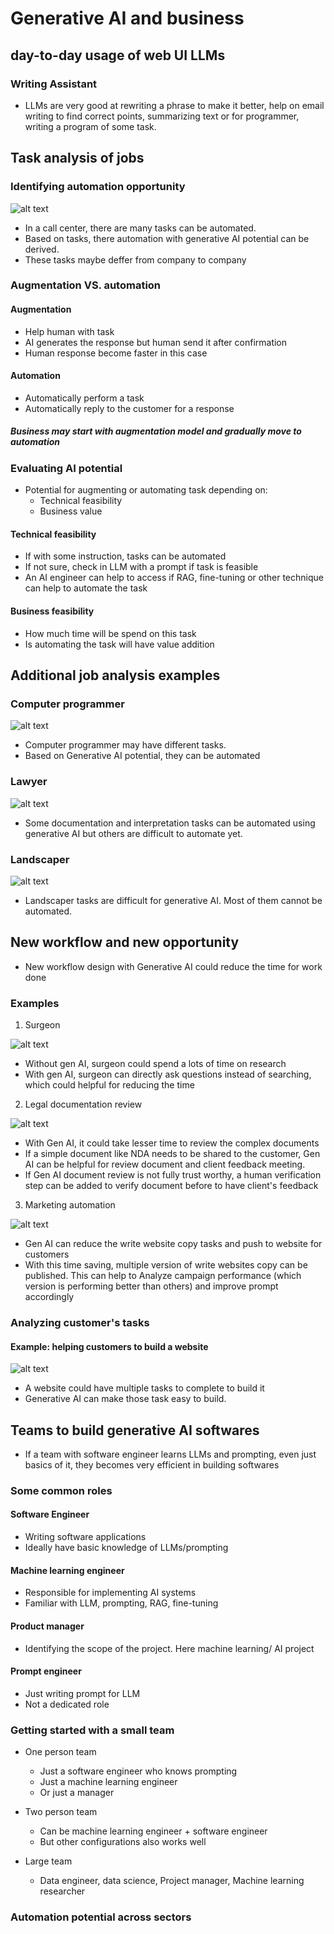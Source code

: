 # Generative AI and business

## day-to-day usage of web UI LLMs

### Writing Assistant

- LLMs are very good at rewriting a phrase to make it better, help on email writing to find correct points, summarizing text or for programmer, writing a program of some task.

## Task analysis of jobs

### Identifying automation opportunity  

![alt text](automation_opportunity.png)

- In a call center, there are many tasks can be automated.
- Based on tasks, there automation with generative AI potential can be derived.
- These tasks maybe deffer from company to company

### Augmentation VS. automation

#### Augmentation
- Help human with task
- AI generates the response but human send it after confirmation
- Human response become faster in this case

#### Automation
- Automatically perform a task
- Automatically reply to the customer for a response

##### Business may start with augmentation model and gradually move to automation

### Evaluating AI potential

- Potential for augmenting or automating task depending on:
    - Technical feasibility
    - Business value

#### Technical feasibility
- If with some instruction, tasks can be automated
- If not sure, check in LLM with a prompt if task is feasible
- An AI engineer can help to access if RAG, fine-tuning or other technique can help to automate the task

#### Business feasibility
- How much time will be spend on this task
- Is automating the task will have value addition

## Additional job analysis examples

### Computer programmer

![alt text](computer_programmer.png)

- Computer programmer may have different tasks.
- Based on Generative AI potential, they can be automated

### Lawyer

![alt text](lawyer.png)

- Some documentation and interpretation tasks can be automated using generative AI but others are difficult to automate yet.

### Landscaper

![alt text](landscaper.png)

- Landscaper tasks are difficult for generative AI. Most of them cannot be automated.

## New workflow and new opportunity

- New workflow design with Generative AI could reduce the time for work done

### Examples
1. Surgeon

![alt text](surgeon.png)

- Without gen AI, surgeon could spend a lots of time on research
- With gen AI, surgeon can directly ask questions instead of searching, which could helpful for reducing the time

2. Legal documentation review

![alt text](legal_documents.png)

- With Gen AI, it could take lesser time to review the complex documents
- If a simple document like NDA needs to be shared to the customer, Gen AI can be helpful for review document and client feedback meeting.
- If Gen AI document review is not fully trust worthy, a human verification step can be added to verify document before to have client's feedback

3. Marketing automation

![alt text](marketing_automation.png)

- Gen AI can reduce the write website copy tasks and push to website for customers
- With this time saving, multiple version of write websites copy can be published. This can help to Analyze campaign performance (which version is performing better than others) and improve prompt accordingly

### Analyzing customer's tasks

#### Example: helping customers to build a website

![alt text](analyzing_customer_task.png)

- A website could have multiple tasks to complete to build it
- Generative AI can make those task easy to build.

## Teams to build generative AI softwares

- If a team with software engineer learns LLMs and prompting, even just basics of it, they becomes very efficient in building softwares

### Some common roles

#### Software Engineer
- Writing software applications
- Ideally have basic knowledge of LLMs/prompting

#### Machine learning engineer
- Responsible for implementing AI systems
- Familiar with LLM, prompting, RAG, fine-tuning

#### Product manager
- Identifying the scope of the project. Here machine learning/ AI project

#### Prompt engineer
- Just writing prompt for LLM
- Not a dedicated role

### Getting started with a small team
- One person team
    - Just a software engineer who knows prompting
    - Just a machine learning engineer
    - Or just a manager

- Two person team
    - Can be machine learning engineer + software engineer
    - But other configurations also works well

- Large team
    - Data engineer, data science, Project manager, Machine learning researcher

### Automation potential across sectors


